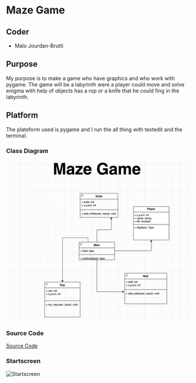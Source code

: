 # Maze Game
## Coder
- Malo Jourdan-Brutti
## Purpose
My purpose is to make a game who have graphics and who work with pygame. The game will be a labyrinth were a player could move and solve enigma with help of objects has a rop or a knife that he could fing in the labyrinth. 
## Platform
The plateform used is pygame and I run the all thing with textedit and the terminal.
### Class Diagram 
![ClassDiagram](https://github.com/410192/Computer-Programming-Individual-Project/blob/main/IMG/Img2.png?raw=true)
### Source Code
[Source Code](https://github.com/410192/Computer-Programming-Individual-Project/tree/main/SRC#:~:text=last%20week-,main.py,-Add%20files%20via)
### Startscreen
![Startscreen]()

